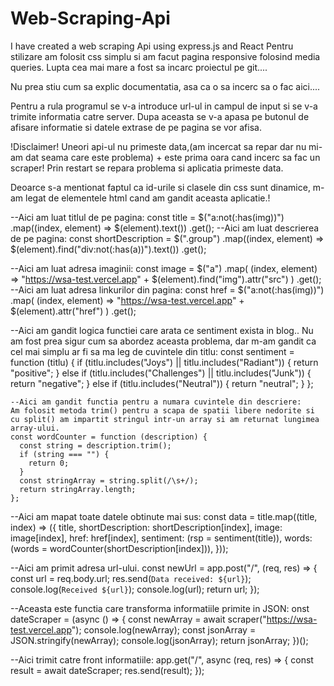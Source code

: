 # Web-Scraping-Api
I have created a web scraping Api using express.js and React
Pentru stilizare am folosit css simplu si am facut pagina responsive folosind media queries.
Lupta cea mai mare a fost sa incarc proiectul pe git....

Nu prea stiu cum sa explic documentatia, asa ca o sa incerc sa o fac aici....

Pentru a rula programul se v-a introduce url-ul in campul de input si se v-a trimite informatia catre server.
Dupa aceasta se v-a apasa pe butonul de afisare informatie si datele extrase de pe pagina se vor afisa.

!Disclaimer!
Uneori api-ul nu primeste data,(am incercat sa repar dar nu mi-am dat seama care este problema) + este prima oara cand incerc sa fac un scraper!
Prin restart se repara problema si aplicatia primeste data.

Deoarce s-a mentionat faptul ca id-urile si clasele din css sunt dinamice, m-am legat de elementele html cand am gandit aceasta aplicatie.!

--Aici am luat titlul de pe pagina:
const title = $("a:not(:has(img))")
      .map((index, element) => $(element).text())
      .get();
--Aici am luat descrierea de pe pagina:
    const shortDescription = $(".group")
      .map((index, element) => $(element).find("div:not(:has(a))").text())
      .get();

--Aici am luat adresa imaginii:
    const image = $("a")
      .map(
        (index, element) =>
          "https://wsa-test.vercel.app" + $(element).find("img").attr("src")
      )
      .get();
--Aici am luat adresa linkurilor din pagina:
    const href = $("a:not(:has(img))")
      .map(
        (index, element) =>
          "https://wsa-test.vercel.app" + $(element).attr("href")
      )
      .get();

--Aici am gandit logica functiei care arata ce sentiment exista in blog..
Nu am fost prea sigur cum sa abordez aceasta problema, dar m-am gandit ca cel mai simplu ar fi
sa ma leg de cuvintele din titlu:
const sentiment = function (titlu) {
      if (titlu.includes("Joys") || titlu.includes("Radiant")) {
        return "positive";
      } else if (titlu.includes("Challenges") || titlu.includes("Junk")) {
        return "negative";
      } else if (titlu.includes("Neutral")) {
        return "neutral";
      }
    };

    --Aici am gandit functia pentru a numara cuvintele din descriere:
    Am folosit metoda trim() pentru a scapa de spatii libere nedorite si cu split() am impartit stringul intr-un array si am returnat lungimea array-ului.
    const wordCounter = function (description) {
      const string = description.trim();
      if (string === "") {
        return 0;
      }
      const stringArray = string.split(/\s+/);
      return stringArray.length;
    };

--Aici am mapat toate datele obtinute mai sus:
const data = title.map((title, index) => ({
      title,
      shortDescription: shortDescription[index],
      image: image[index],
      href: href[index],
      sentiment: (rsp = sentiment(title)),
      words: (words = wordCounter(shortDescription[index])),
    }));

--Aici am primit adresa url-ului.
    const newUrl = app.post("/", (req, res) => {
  const url = req.body.url;
  res.send(`Data received: ${url}`);
  console.log(`Received ${url}`);
  console.log(url);
  return url;
});

--Aceasta este functia care transforma informatiile primite in JSON:
onst dateScraper = (async () => {
  const newArray = await scraper("https://wsa-test.vercel.app");
  console.log(newArray);
  const jsonArray = JSON.stringify(newArray);
  console.log(jsonArray);
  return jsonArray;
})();

--Aici trimit catre front informatiile:
app.get("/", async (req, res) => {
  const result = await dateScraper;
  res.send(result);
});
    

